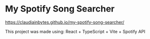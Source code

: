 # My Spotify Song Searcher

https://claudiainbytes.github.io/my-spotify-song-searcher/

This project was made using: React + TypeScript + Vite + Spotify API


